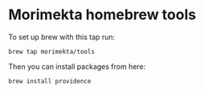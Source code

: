 Morimekta homebrew tools
========================

To  set up brew with this tap run:

```
brew tap morimekta/tools
```

Then you can install packages from here:

```
brew install providence
```
